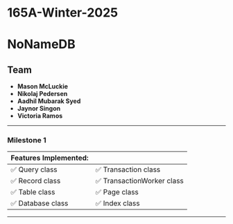# 165A-Winter-2025
# NoNameDB

## Team
- __Mason McLuckie__
- __Nikolaj Pedersen__
- __Aadhil Mubarak Syed__
- __Jaynor Singon__
- __Victoria Ramos__

---

### Milestone 1
| Features Implemented:      | |
|----------------------------|-----------------------------|
| ✅ Query class             | ✅ Transaction class       |
| ✅ Record class            | ✅ TransactionWorker class |
| ✅ Table class             | ✅ Page class              |
| ✅ Database class          | ✅ Index class             |

---

